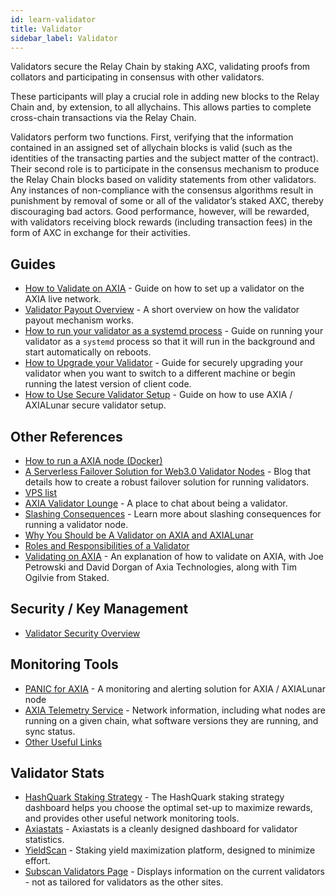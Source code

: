 ```yaml
---
id: learn-validator
title: Validator
sidebar_label: Validator
---
```


Validators secure the Relay Chain by staking AXC, validating proofs from collators and participating in consensus with other validators.

These participants will play a crucial role in adding new blocks to the Relay Chain and, by extension, to all allychains. This allows parties to complete cross-chain transactions via the Relay Chain.

Validators perform two functions. First, verifying that the information contained in an assigned set of allychain blocks is valid (such as the identities of the transacting parties and the subject matter of the contract). Their second role is to participate in the consensus mechanism to produce the Relay Chain blocks based on validity statements from other validators. Any instances of non-compliance with the consensus algorithms result in punishment by removal of some or all of the validator’s staked AXC, thereby discouraging bad actors. Good performance, however, will be rewarded, with validators receiving block rewards (including transaction fees) in the form of AXC in exchange for their activities.

## Guides

- [How to Validate on AXIA](maintain-guides-how-to-validate-AXIA) - Guide on how to set up a validator on the AXIA live network.
- [Validator Payout Overview](maintain-guides-validator-payout) - A short overview on how the validator payout mechanism works.
- [How to run your validator as a systemd process](maintain-guides-how-to-systemd) - Guide on running your validator as a `systemd` process so that it will run in the background and start automatically on reboots.
- [How to Upgrade your Validator](maintain-guides-how-to-upgrade) - Guide for securely upgrading your validator when you want to switch to a different machine or begin running the latest version of client code.
- [How to Use Secure Validator Setup](maintain-guides-how-to-use-AXIA-secure-validator) - Guide on how to use AXIA / AXIALunar secure validator setup.

## Other References

- [How to run a AXIA node (Docker)](https://medium.com/@acvlls/setting-up-a-maintain-the-easy-way-3a885283091f)
- [A Serverless Failover Solution for Web3.0 Validator Nodes](https://medium.com/hackernoon/a-serverless-failover-solution-for-web-3-0-validator-nodes-e26b9d24c71d) - Blog that details how to create a robust failover solution for running validators.
- [VPS list](maintain-guides-how-to-validate-axialunar#vps-list)
- [AXIA Validator Lounge](https://matrix.to/#/!NZrbtteFeqYKCUGQtr:matrix.axia.io?via=matrix.axia.io&via=matrix.org&via=AXIA.org) - A place to chat about being a validator.
- [Slashing Consequences](https://solar.wiki.AXIA.network/docs/en/learn-staking#slashing) - Learn more about slashing consequences for running a validator node.
- [Why You Should be A Validator on AXIA and AXIALunar](https://www.youtube.com/watch?v=0EmP0s6JOW4&list=PLOyWqupZ-WGuAuS00rK-pebTMAOxW41W8&index=2)
- [Roles and Responsibilities of a Validator](https://www.youtube.com/watch?v=riVg_Up_fCg&list=PLOyWqupZ-WGuAuS00rK-pebTMAOxW41W8&index=15)
- [Validating on AXIA](https://www.crowdcast.io/e/validating-on-AXIA) - An explanation of how to validate on AXIA, with Joe Petrowski and David Dorgan of Axia Technologies, along with Tim Ogilvie from Staked.

## Security / Key Management

- [Validator Security Overview](https://github.com/axia-tech/validator-security)

## Monitoring Tools

- [PANIC for AXIA](https://github.com/SimplyVC/panic_AXIA) - A monitoring and alerting solution for AXIA / AXIALunar node
- [AXIA Telemetry Service](https://telemetry.AXIA.io/#list/AXIALunar%20CC3) - Network information, including what nodes are running on a given chain, what software versions they are running, and sync status.
- [Other Useful Links](https://forum.AXIA.org/t/useful-links-for-validators/20)

## Validator Stats

- [HashQuark Staking Strategy](https://axiacube.hashquark.io/#/AXIA/strategy) - The HashQuark staking strategy dashboard helps you choose the optimal set-up to maximize rewards, and provides other useful network monitoring tools.
- [Axiastats](https://axiastats.io/) - Axiastats is a cleanly designed dashboard for validator statistics.
- [YieldScan](https://yieldscan.onrender.com/) - Staking yield maximization platform, designed to minimize effort.
- [Subscan Validators Page](https://axialunar.subscan.io/validator) - Displays information on the current validators - not as tailored for validators as the other sites.
